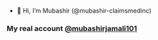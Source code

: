 - 👋 Hi, I’m Mubashir (@mubashir-claimsmedinc)

### My real account [@mubashirjamali101](https://github.com/mubashirjamali101)
